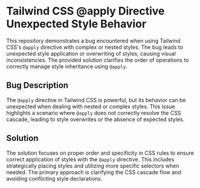 # Tailwind CSS @apply Directive Unexpected Style Behavior

This repository demonstrates a bug encountered when using Tailwind CSS's `@apply` directive with complex or nested styles. The bug leads to unexpected style application or overwriting of styles, causing visual inconsistencies. The provided solution clarifies the order of operations to correctly manage style inheritance using `@apply`.

## Bug Description
The `@apply` directive in Tailwind CSS is powerful, but its behavior can be unexpected when dealing with nested or complex styles.  This issue highlights a scenario where `@apply` does not correctly resolve the CSS cascade, leading to style overwrites or the absence of expected styles.

## Solution
The solution focuses on proper order and specificity in CSS rules to ensure correct application of styles with the `@apply` directive.  This includes strategically placing styles and utilizing more specific selectors when needed.  The primary approach is clarifying the CSS cascade flow and avoiding conflicting style declarations.